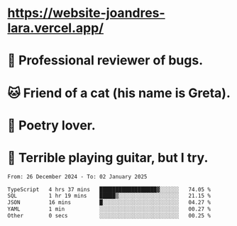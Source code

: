 # https://website-joandres-lara.vercel.app/
# 🐛 Professional reviewer of bugs.
# 🐱 Friend of a cat (his name is Greta).
# 📜 Poetry lover.
# 🎸 Terrible playing guitar, but I try.

<!--START_SECTION:waka-->

```txt
From: 26 December 2024 - To: 02 January 2025

TypeScript   4 hrs 37 mins   ██████████████████▓░░░░░░   74.05 %
SQL          1 hr 19 mins    █████▒░░░░░░░░░░░░░░░░░░░   21.15 %
JSON         16 mins         █░░░░░░░░░░░░░░░░░░░░░░░░   04.27 %
YAML         1 min           ░░░░░░░░░░░░░░░░░░░░░░░░░   00.27 %
Other        0 secs          ░░░░░░░░░░░░░░░░░░░░░░░░░   00.25 %
```

<!--END_SECTION:waka-->
